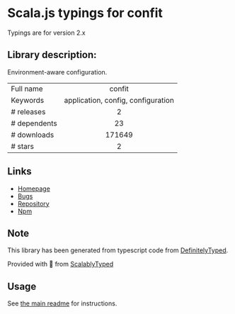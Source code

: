 
# Scala.js typings for confit

Typings are for version 2.x

## Library description:
Environment-aware configuration.

|                    |                 |
| ------------------ | :-------------: |
| Full name          | confit |
| Keywords           | application, config, configuration |
| # releases         | 2 |
| # dependents       | 23 |
| # downloads        | 171649 |
| # stars            | 2 |

## Links
- [Homepage](https://github.com/krakenjs/confit#readme)
- [Bugs](https://github.com/krakenjs/confit/issues)
- [Repository](https://github.com/krakenjs/confit)
- [Npm](https://www.npmjs.com/package/confit)
    


## Note
This library has been generated from typescript code from [DefinitelyTyped](https://definitelytyped.org).

Provided with :purple_heart: from [ScalablyTyped](https://github.com/oyvindberg/ScalablyTyped)

## Usage
See [the main readme](../../readme.md) for instructions.


